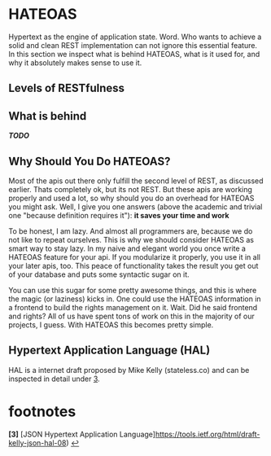 # HATEOAS

Hypertext as the engine of application state. Word. Who wants to achieve a solid and clean REST implementation can not ignore this essential feature. In this section we inspect what is behind HATEOAS, what is it used for, and why it absolutely makes sense to use it.

## Levels of RESTfulness

## What is behind
***TODO***

## Why Should You Do HATEOAS?
Most of the apis out there only fulfill the second level of REST, as discussed earlier. Thats completely ok, but its not REST. But these apis are working properly and used a lot, so why should you do an overhead for HATEOAS you might ask. Well, I give you one answers (above the academic and trivial one "because definition requires it"): **it saves your time and work**

To be honest, I am lazy. And almost all programmers are, because we do not like to repeat ourselves. This is why we should consider HATEOAS as smart way to stay lazy. In my naive and elegant world you once write a HATEOAS feature for your api. If you modularize it properly, you use it in all your later apis, too. This peace of functionality takes the result you get out of your database and puts some syntactic sugar on it.

You can use this sugar for some pretty awesome things, and this is where the magic (or laziness) kicks in. One could use the HATEOAS information in a frontend to build the rights management on it. Wait. Did he said frontend and rights? All of us have spent tons of work on this in the majority of our projects, I guess. With HATEOAS this becomes pretty simple.

## Hypertext Application Language (HAL)
HAL is a internet draft proposed by Mike Kelly (stateless.co) and can be inspected in detail under [3](#f3).


# footnotes
<b id="f3">[3]</b> [JSON Hypertext Application Language]https://tools.ietf.org/html/draft-kelly-json-hal-08) [↩](#a1)
